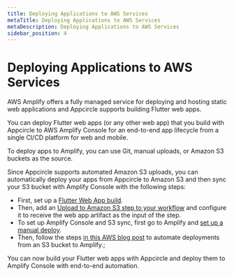 ```yaml
---
title: Deploying Applications to AWS Services
metaTitle: Deploying Applications to AWS Services
metaDescription: Deploying Applications to AWS Services
sidebar_position: 4
---
```


# Deploying Applications to AWS Services

AWS Amplify offers a fully managed service for deploying and hosting static web applications and Appcircle supports building Flutter web apps.

You can deploy Flutter web apps (or any other web app) that you build with Appcircle to AWS Amplify Console for an end-to-end app lifecycle from a single CI/CD platform for web and mobile.

To deploy apps to Amplify, you can use Git, manual uploads, or Amazon S3 buckets as the source.

Since Appcircle supports automated Amazon S3 uploads, you can automatically deploy your apps from Appcircle to Amazon S3 and then sync your S3 bucket with Amplify Console with the following steps:

- First, set up a [Flutter Web App build](/build/platform-build-guides/building-flutter-applications/building-flutter-web-applications).
- Then, add an [Upload to Amazon S3 step to your workflow](/integrations/deployment-guides/uploading-files-to-amazon-sin-the-workflows) and configure it to receive the web app artifact as the input of the step.
- To set up Amplify Console and S3 sync, first go to Amplify and [set up a manual deploy](https://docs.aws.amazon.com/amplify/latest/userguide/manual-deploys.html).
- Then, follow the steps [in this AWS blog post](https://aws.amazon.com/blogs/mobile/deploy-files-s3-dropbox-amplify-console/) to automate deployments from an S3 bucket to Amplify.;

You can now build your Flutter web apps with Appcircle and deploy them to Amplify Console with end-to-end automation.
